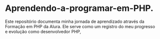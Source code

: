 # Aprendendo-a-programar-em-PHP.
Este repositório documenta minha jornada de aprendizado através da Formação em PHP da Alura. Ele serve como um registro do meu progresso e evolução como desenvolvedor PHP,
